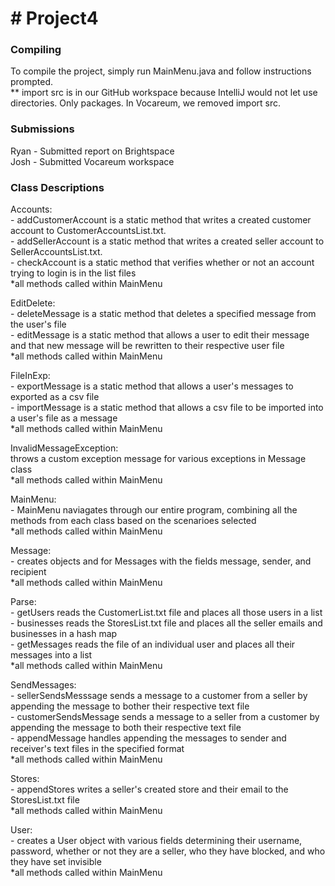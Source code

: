 # # Project4
### Compiling
To compile the project, simply run MainMenu.java and follow instructions prompted.
<br/>** import src is in our GitHub workspace because IntelliJ would not let use directories. Only packages. In Vocareum, we removed import src.
### Submissions
Ryan - Submitted report on Brightspace  
Josh - Submitted Vocareum workspace
### Class Descriptions
Accounts:
<br/>- addCustomerAccount is a static method that writes a created customer account to CustomerAccountsList.txt.
<br/>- addSellerAccount is a static method that writes a created seller account to SellerAccountsList.txt.
<br/>- checkAccount is a static method that verifies whether or not an account trying to login is in the list files
<br/> *all methods called within MainMenu

EditDelete:
<br/>- deleteMessage is a static method that deletes a specified message from the user's file
<br/>- editMessage is a static method that allows a user to edit their message and that new message will be rewritten to their respective user file
<br/> *all methods called within MainMenu

FileInExp:
<br/>- exportMessage is a static method that allows a user's messages to exported as a csv file
<br/>- importMessage is a static method that allows a csv file to be imported into a user's file as a message
<br/> *all methods called within MainMenu

InvalidMessageException:
<br/> throws a custom exception message for various exceptions in Message class
<br/> *all methods called within MainMenu

MainMenu:
<br/>- MainMenu naviagates through our entire program, combining all the methods from each class based on the scenarioes selected
<br/> *all methods called within MainMenu

Message:
<br/>- creates objects and for Messages with the fields message, sender, and recipient
<br/> *all methods called within MainMenu

Parse:
<br/>- getUsers reads the CustomerList.txt file and places all those users in a list
<br/>- businesses reads the StoresList.txt file and places all the seller emails and businesses in a hash map
<br/>- getMessages reads the file of an individual user and places all their messages into a list
<br/> *all methods called within MainMenu

SendMessages:
<br/>- sellerSendsMesssage sends a message to a customer from a seller by appending the message to bother their respective text file
<br/>- customerSendsMessage sends a message to a seller from a customer by appending the message to both their respective text file
<br/>- appendMessage handles appending the messages to sender and receiver's text files in the specified format
<br/> *all methods called within MainMenu

Stores:
<br/>- appendStores writes a seller's created store and their email to the StoresList.txt file
<br/> *all methods called within MainMenu

User:
<br/>- creates a User object with various fields determining their username, password, whether or not they are a seller, who they have blocked, and who they have set invisible
<br/> *all methods called within MainMenu
